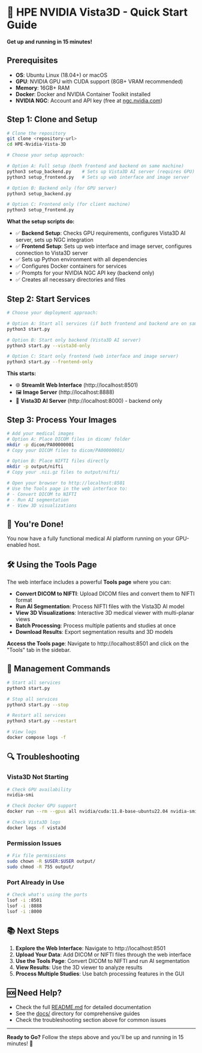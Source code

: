 # 🚀 HPE NVIDIA Vista3D - Quick Start Guide

**Get up and running in 15 minutes!**

## Prerequisites

- **OS**: Ubuntu Linux (18.04+) or macOS
- **GPU**: NVIDIA GPU with CUDA support (8GB+ VRAM recommended)
- **Memory**: 16GB+ RAM
- **Docker**: Docker and NVIDIA Container Toolkit installed
- **NVIDIA NGC**: Account and API key (free at [ngc.nvidia.com](https://ngc.nvidia.com/))

## Step 1: Clone and Setup

```bash
# Clone the repository
git clone <repository-url>
cd HPE-Nvidia-Vista-3D

# Choose your setup approach:

# Option A: Full setup (both frontend and backend on same machine)
python3 setup_backend.py    # Sets up Vista3D AI server (requires GPU)
python3 setup_frontend.py   # Sets up web interface and image server

# Option B: Backend only (for GPU server)
python3 setup_backend.py

# Option C: Frontend only (for client machine)
python3 setup_frontend.py
```

**What the setup scripts do:**
- ✅ **Backend Setup**: Checks GPU requirements, configures Vista3D AI server, sets up NGC integration
- ✅ **Frontend Setup**: Sets up web interface and image server, configures connection to Vista3D server
- ✅ Sets up Python environment with all dependencies
- ✅ Configures Docker containers for services
- ✅ Prompts for your NVIDIA NGC API key (backend only)
- ✅ Creates all necessary directories and files

## Step 2: Start Services

```bash
# Choose your deployment approach:

# Option A: Start all services (if both frontend and backend are on same machine)
python3 start.py

# Option B: Start only backend (Vista3D AI server)
python3 start.py --vista3d-only

# Option C: Start only frontend (web interface and image server)
python3 start.py --frontend-only
```

**This starts:**
- 🌐 **Streamlit Web Interface** (http://localhost:8501)
- 🖼️ **Image Server** (http://localhost:8888)
- 🧠 **Vista3D AI Server** (http://localhost:8000) - backend only

## Step 3: Process Your Images

```bash
# Add your medical images
# Option A: Place DICOM files in dicom/ folder
mkdir -p dicom/PA00000001
# Copy your DICOM files to dicom/PA00000001/

# Option B: Place NIFTI files directly
mkdir -p output/nifti
# Copy your .nii.gz files to output/nifti/

# Open your browser to http://localhost:8501
# Use the Tools page in the web interface to:
# - Convert DICOM to NIFTI
# - Run AI segmentation
# - View 3D visualizations
```

## 🎉 You're Done!

You now have a fully functional medical AI platform running on your GPU-enabled host.

## 🛠️ Using the Tools Page

The web interface includes a powerful **Tools page** where you can:

- **Convert DICOM to NIFTI**: Upload DICOM files and convert them to NIFTI format
- **Run AI Segmentation**: Process NIFTI files with the Vista3D AI model
- **View 3D Visualizations**: Interactive 3D medical viewer with multi-planar views
- **Batch Processing**: Process multiple patients and studies at once
- **Download Results**: Export segmentation results and 3D models

**Access the Tools page**: Navigate to http://localhost:8501 and click on the "Tools" tab in the sidebar.

## 🔧 Management Commands

```bash
# Start all services
python3 start.py

# Stop all services
python3 start.py --stop

# Restart all services
python3 start.py --restart

# View logs
docker compose logs -f
```

## 🔍 Troubleshooting

### Vista3D Not Starting
```bash
# Check GPU availability
nvidia-smi

# Check Docker GPU support
docker run --rm --gpus all nvidia/cuda:11.8-base-ubuntu22.04 nvidia-smi

# Check Vista3D logs
docker logs -f vista3d
```

### Permission Issues
```bash
# Fix file permissions
sudo chown -R $USER:$USER output/
sudo chmod -R 755 output/
```

### Port Already in Use
```bash
# Check what's using the ports
lsof -i :8501
lsof -i :8888
lsof -i :8000
```

## 📚 Next Steps

1. **Explore the Web Interface**: Navigate to http://localhost:8501
2. **Upload Your Data**: Add DICOM or NIFTI files through the web interface
3. **Use the Tools Page**: Convert DICOM to NIFTI and run AI segmentation
4. **View Results**: Use the 3D viewer to analyze results
5. **Process Multiple Studies**: Use batch processing features in the GUI

## 🆘 Need Help?

- Check the full [README.md](README.md) for detailed documentation
- See the [docs/](docs/) directory for comprehensive guides
- Check the troubleshooting section above for common issues

---

**Ready to Go?** Follow the steps above and you'll be up and running in 15 minutes! 🚀
